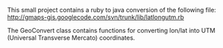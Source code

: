 This small project contains a ruby to java conversion of the following file: http://gmaps-gis.googlecode.com/svn/trunk/lib/latlongutm.rb

The GeoConvert class contains functions for converting lon/lat into UTM (Universal Transverse Mercato) coordinates.